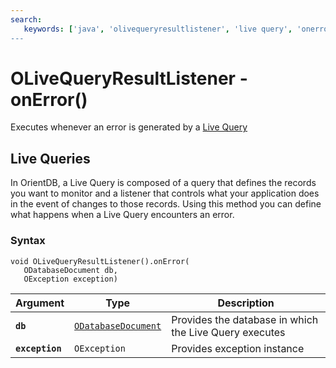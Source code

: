 ```yaml
---
search:
   keywords: ['java', 'olivequeryresultlistener', 'live query', 'onerror]
---
```


# OLiveQueryResultListener - onError()

Executes whenever an error is generated by a [Live Query](../../Live-Query.md) 

## Live Queries 

In OrientDB, a Live Query is composed of a query that defines the records you want to monitor and a listener that controls what your application does in the event of changes to those records.  Using this method you can define what happens when a Live Query encounters an error. 

### Syntax

```
void OLiveQueryResultListener().onError(
   ODatabaseDocument db,
   OException exception)
```

| Argument | Type | Description |
|---|---|---|
| **`db`** | [`ODatabaseDocument`](../ODatabaseDocument.md) | Provides the database in which the Live Query executes |
| **`exception`** | `OException` | Provides exception instance |




